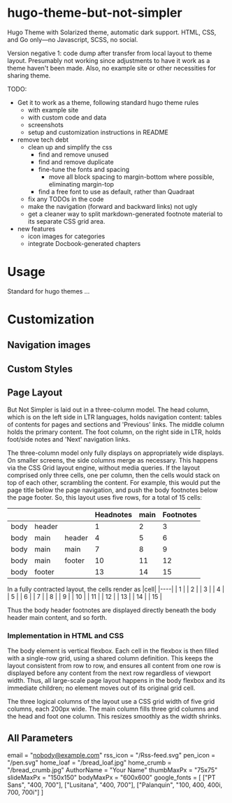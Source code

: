 # hugo-theme-but-not-simpler
Hugo Theme with Solarized theme, automatic dark support. HTML, CSS, and Go only—no Javascript, SCSS, no social.

Version negative 1: code dump after transfer from local layout to theme layout.  Presumably not working since adjustments to have it work as a theme haven't been made.  Also, no example site or other necessities for sharing theme.

TODO:
- Get it to work as a theme, following standard hugo theme rules
  - with example site
  - with custom code and data
  - screenshots
  - setup and customization instructions in README
- remove tech debt
  - clean up and simplify the css
    - find and remove unused
    - find and remove duplicate
    - fine-tune the fonts and spacing
      - move all block spacing to margin-bottom where possible, eliminating margin-top
    - find a free font to use as default, rather than Quadraat
  - fix any TODOs in the code
  - make the navigation (forward and backward links) not ugly
  - get a cleaner way to split markdown-generated footnote material to its separate CSS grid area.
- new features
  - icon images for categories
  - integrate Docbook-generated chapters

# Usage

Standard for hugo themes …



# Customization


## Navigation images



## Custom Styles



## Page Layout

But Not Simpler is laid out in a three-column model.  The head column, which is on the left side in LTR languages, holds navigation content: tables of contents for pages and sections and 'Previous' links.  The middle column holds the primary content. The foot column, on the right side in LTR, holds foot/side notes and 'Next' navigation links.

The three-column model only fully displays on appropriately wide displays.  On smaller screens, the side columns merge as necessary.  This happens via the CSS Grid layout engine, without media queries.  If the layout comprised only three cells, one per column, then the cells would stack on top of each other, scrambling the content.  For example, this would put the page title below the page navigation, and push the body footnotes below the page footer.  So, this layout uses five rows, for a total of 15 cells:

|          |            |          |  Headnotes    |    main        | Footnotes   |
|----------|------------|----------|---------------|----------------|-------------|
| body     | header     |          |     1          |     2           |     3       |
| body     | main       | header   |     4          |     5           |     6        |
| body     | main       | main     |     7          |     8           |     9        |
| body     | main       | footer   |     10          |    11          |     12        |
| body     | footer     |          |     13         |     14           |     15        |


In a fully contracted layout, the cells render as
|cell|
|----|
|  1 |
|  2 |
|  3  |
|  4  |
|  5  |
|  6  |
|  7  |
|  8  |
|  9  |
| 10 |
| 11 |
| 12 |
| 13 |
| 14 |
| 15 |

Thus the body header footnotes are displayed directly beneath the body header main content, and so forth.

### Implementation in HTML and CSS

The body element is vertical flexbox.  Each cell in the flexbox is then filled with a single-row grid, using a shared column definition.  This keeps the layout consistent from row to row, and ensures all content from one row is displayed before any content from the next row regardless of viewport width.  Thus, all large-scale page layout happens in the body flexbox and its immediate children; no element moves out of its original grid cell.

The three logical columns of the layout use a CSS grid width of five grid columns, each 200px wide.  The main column fills three grid columns and the head and foot one column.  This resizes smoothly as the width shrinks.


## All Parameters
  email = "nobody@example.com"
  rss_icon = "/Rss-feed.svg"
  pen_icon = "/pen.svg"
  home_loaf = "/bread_loaf.jpg"
  home_crumb = "/bread_crumb.jpg"
  AuthorName = "Your Name"
  thumbMaxPx = "75x75"
  slideMaxPx = "150x150"
  bodyMaxPx = "600x600"
  google_fonts = [
    ["PT Sans", "400, 700"],
    ["Lusitana", "400, 700"],
    ["Palanquin", "100, 400, 400i, 700, 700i"]
  ]
